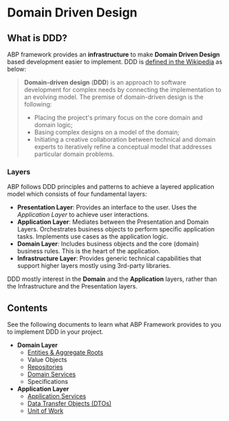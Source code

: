 # Domain Driven Design

## What is DDD?

ABP framework provides an **infrastructure** to make **Domain Driven Design** based development easier to implement. DDD is [defined in the Wikipedia](https://en.wikipedia.org/wiki/Domain-driven_design) as below:

> **Domain-driven design** (**DDD**) is an approach to software development for complex needs by connecting the implementation to an evolving model. The premise of domain-driven design is the following:
>
> - Placing the project's primary focus on the core domain and domain logic;
> - Basing complex designs on a model of the domain;
> - Initiating a creative collaboration between technical and domain experts to iteratively refine a conceptual model that addresses particular domain problems.

### Layers

ABP follows DDD principles and patterns to achieve a layered application model which consists of four fundamental layers:

- **Presentation Layer**: Provides an interface to the user. Uses the *Application Layer* to achieve user interactions.
- **Application Layer**: Mediates between the Presentation and Domain Layers. Orchestrates business objects to perform specific application tasks. Implements use cases as the application logic.
- **Domain Layer**: Includes business objects and the core (domain) business rules. This is the heart of the application.
- **Infrastructure Layer**: Provides generic technical capabilities that support higher layers mostly using 3rd-party libraries.

DDD mostly interest in the **Domain** and the **Application** layers, rather than the Infrastructure and the Presentation layers.

## Contents

See the following documents to learn what ABP Framework provides to you to implement DDD in your project.

* **Domain Layer**
  * [Entities & Aggregate Roots](Entities.md)
  * Value Objects
  * [Repositories](Repositories.md)
  * [Domain Services](Domain-Services.md)
  * Specifications
* **Application Layer**
  * [Application Services](Application-Services.md)
  * [Data Transfer Objects (DTOs)](Data-Transfer-Objects.md)
  * [Unit of Work](Unit-Of-Work.md)